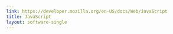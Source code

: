 ```yaml
---
link: https://developer.mozilla.org/en-US/docs/Web/JavaScript
title: JavaScript
layout: software-single
---
```

